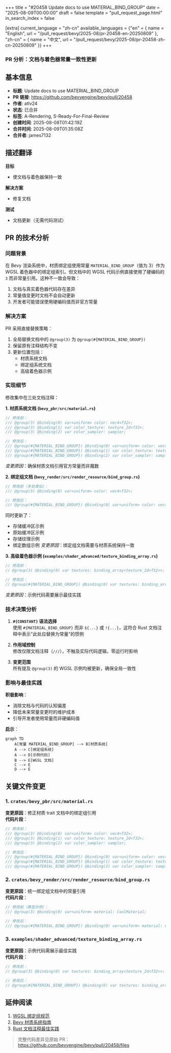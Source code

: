 +++
title = "#20458 Update docs to use MATERIAL_BIND_GROUP"
date = "2025-08-09T00:00:00"
draft = false
template = "pull_request_page.html"
in_search_index = false

[extra]
current_language = "zh-cn"
available_languages = {"en" = { name = "English", url = "/pull_request/bevy/2025-08/pr-20458-en-20250809" }, "zh-cn" = { name = "中文", url = "/pull_request/bevy/2025-08/pr-20458-zh-cn-20250809" }}
+++

### PR 分析：文档与着色器常量一致性更新

## 基本信息
- **标题**: Update docs to use MATERIAL_BIND_GROUP
- **PR 链接**: https://github.com/bevyengine/bevy/pull/20458
- **作者**: atlv24
- **状态**: 已合并
- **标签**: A-Rendering, S-Ready-For-Final-Review
- **创建时间**: 2025-08-08T01:42:19Z
- **合并时间**: 2025-08-09T01:35:08Z
- **合并者**: james7132

## 描述翻译
**目标**
- 使文档与着色器保持一致

**解决方案**
- 修复文档

**测试**
- 文档更新（无需代码测试）

## PR 的技术分析

### 问题背景
在 Bevy 渲染系统中，材质绑定组使用常量 `MATERIAL_BIND_GROUP`（值为 3）作为 WGSL 着色器中的绑定组索引。但文档中的 WGSL 代码示例直接使用了硬编码的 `3` 而非常量引用。这种不一致会导致：
1. 文档与真实着色器代码存在差异
2. 常量值变更时文档不会自动更新
3. 开发者可能错误使用硬编码值而非官方常量

### 解决方案
PR 采用直接替换策略：
1. 全局替换文档中的 `@group(3)` 为 `@group(#{MATERIAL_BIND_GROUP})`
2. 保留原有注释结构不变
3. 更新位置包括：
   - 材质系统文档
   - 绑定组系统文档
   - 高级着色器示例

### 实现细节
修改集中在三处文档注释：

**1. 材质系统文档 (`bevy_pbr/src/material.rs`)**
```rust
// 修改前：
/// @group(3) @binding(0) var<uniform> color: vec4<f32>;
/// @group(3) @binding(1) var color_texture: texture_2d<f32>;
/// @group(3) @binding(2) var color_sampler: sampler;

// 修改后：
/// @group(#{MATERIAL_BIND_GROUP}) @binding(0) var<uniform> color: vec4<f32>;
/// @group(#{MATERIAL_BIND_GROUP}) @binding(1) var color_texture: texture_2d<f32>;
/// @group(#{MATERIAL_BIND_GROUP}) @binding(2) var color_sampler: sampler;
```
*变更原因*：确保材质文档引用官方常量而非魔数

**2. 绑定组文档 (`bevy_render/src/render_resource/bind_group.rs`)**
```rust
// 修改前（多处类似）：
/// @group(3) @binding(0) var<uniform> color: vec4<f32>;

// 修改后：
/// @group(#{MATERIAL_BIND_GROUP}) @binding(0) var<uniform> color: vec4<f32>;
```
同时更新了：
- 存储缓冲区示例
- 原始缓冲区示例
- 存储纹理示例
- 绑定数组示例
*变更原因*：绑定组文档需要与材质系统保持一致

**3. 高级着色器示例 (`examples/shader_advanced/texture_binding_array.rs`)**
```rust
// 修改前：
// @group(3) @binding(0) var textures: binding_array<texture_2d<f32>>;

// 修改后：
// @group(#{MATERIAL_BIND_GROUP}) @binding(0) var textures: binding_array<texture_2d<f32>>;
```
*变更原因*：示例代码需要展示最佳实践

### 技术决策分析
1. **`#{CONSTANT}` 语法选择**  
   使用 `#{MATERIAL_BIND_GROUP}` 而非 `${...}` 或 `!{...}`，这符合 Rust 文档注释中表示"此处应替换为常量"的惯例

2. **作用域控制**  
   修改仅限文档注释（`///`），不触及实际代码逻辑，零运行时影响

3. **变更范围**  
   所有提及 `@group(3)` 的 WGSL 示例均被更新，确保全局一致性

### 影响与最佳实践
**积极影响**：
- 消除文档与代码的认知偏差
- 降低未来常量变更时的维护成本
- 引导开发者使用常量而非硬编码值

**启示**：
```mermaid
graph TD
    A[常量 MATERIAL_BIND_GROUP] --> B[材质系统]
    A --> C[绑定组系统]
    A --> D[示例代码]
    B --> E[WGSL 文档]
    C --> E
    D --> E
```

## 关键文件变更

### 1. `crates/bevy_pbr/src/material.rs`
**变更原因**：修正材质 trait 文档中的绑定组引用  
**代码片段**：
```rust
// 修改前：
/// @group(3) @binding(0) var<uniform> color: vec4<f32>;
/// @group(3) @binding(1) var color_texture: texture_2d<f32>;
/// @group(3) @binding(2) var color_sampler: sampler;

// 修改后：
/// @group(#{MATERIAL_BIND_GROUP}) @binding(0) var<uniform> color: vec4<f32>;
/// @group(#{MATERIAL_BIND_GROUP}) @binding(1) var color_texture: texture_2d<f32>;
/// @group(#{MATERIAL_BIND_GROUP}) @binding(2) var color_sampler: sampler;
```

### 2. `crates/bevy_render/src/render_resource/bind_group.rs`
**变更原因**：统一绑定组文档中的常量引用  
**代码片段**：
```rust
// 修改前（典型示例）：
/// @group(3) @binding(0) var<uniform> material: CoolMaterial;

// 修改后：
/// @group(#{MATERIAL_BIND_GROUP}) @binding(0) var<uniform> material: CoolMaterial;
```

### 3. `examples/shader_advanced/texture_binding_array.rs`
**变更原因**：示例代码需展示最佳实践  
**代码片段**：
```rust
// 修改前：
// @group(3) @binding(0) var textures: binding_array<texture_2d<f32>>;

// 修改后：
// @group(#{MATERIAL_BIND_GROUP}) @binding(0) var textures: binding_array<texture_2d<f32>>;
```

## 延伸阅读
1. [WGSL 绑定组规范](https://www.w3.org/TR/WGSL/#resource-interface)
2. [Bevy 材质系统指南](https://bevyengine.org/learn/book/getting-started/materials/)
3. [Rust 文档注释最佳实践](https://doc.rust-lang.org/rustdoc/how-to-write-documentation.html)

> 完整代码差异见原始 PR：https://github.com/bevyengine/bevy/pull/20458/files
